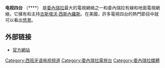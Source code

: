 **电视四台** （****） 是[委內瑞拉](../Page/委內瑞拉.md "wikilink")最大的電視網絡之一和委內瑞拉有線和地面電視網絡，它擁有和主持[古斯塔沃·西斯內羅斯](https://zh.wikipedia.org/wiki/古斯塔沃·西斯內羅斯 "wikilink")。在美國，許多電視四台的熱門節目中就可以看出[悠景](https://zh.wikipedia.org/wiki/悠景 "wikilink")。

## 外部链接

  - [官方網站](http://www.venevision.com)

[Category:西班牙语电视频道](https://zh.wikipedia.org/wiki/Category:西班牙语电视频道 "wikilink") [Category:委內瑞拉電視台](https://zh.wikipedia.org/wiki/Category:委內瑞拉電視台 "wikilink") [Category:委內瑞拉媒體](https://zh.wikipedia.org/wiki/Category:委內瑞拉媒體 "wikilink")